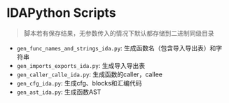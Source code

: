 # IDAPython Scripts
> 脚本若有保存结果，无参数传入的情况下默认都存储到二进制同级目录

- `gen_func_names_and_strings_ida.py`: 生成函数名（包含导入导出表）和字符串
- `gen_imports_exports_ida.py`: 生成导入导出表
- `gen_caller_calle_ida.py`: 生成函数的caller，callee
- `gen_cfg_ida.py`: 生成cfg、blocks和汇编代码
- `gen_ast_ida.py`: 生成函数AST